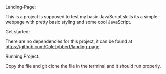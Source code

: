 Landing-Page:

This is a project is supposed to test my basic JavaScript skills
its a simple webpage with pretty basic styling and some cool JavaScript.

Get started:

There are no dependencies for this project, it can be found at https://github.com/ColeLybbert/landing-page. 

Running Project:

Copy the file and git clone the file in the terminal and it should run properly.